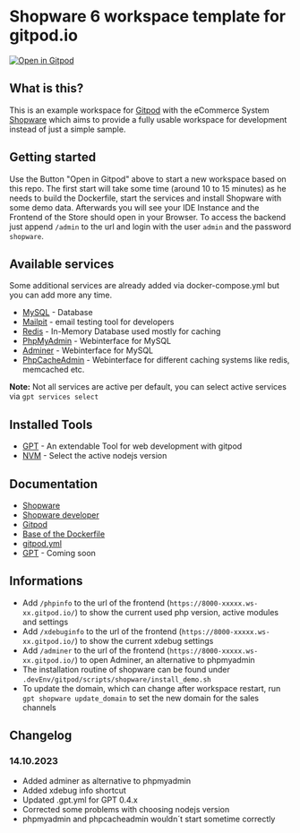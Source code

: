 # Shopware 6 workspace template for gitpod.io

[![Open in Gitpod](https://gitpod.io/button/open-in-gitpod.svg)](https://gitpod.io/#https://github.com/derroylo/shopware-workspace-sample)

## What is this?
This is an example workspace for [Gitpod](https://www.gitpod.io/) with the eCommerce System [Shopware](https://www.shopware.com) which aims to provide a fully usable workspace for development instead of just a simple sample.

## Getting started
Use the Button "Open in Gitpod" above to start a new workspace based on this repo. The first start will take some time (around 10 to 15 minutes) as he needs to build the Dockerfile, start the services and install Shopware with some demo data. Afterwards you will see your IDE Instance and the Frontend of the Store should open in your Browser. To access the backend just append `/admin` to the url and login with the user `admin` and the password `shopware`.

## Available services
Some additional services are already added via docker-compose.yml but you can add more any time.
- [MySQL](https://www.mysql.com) - Database
- [Mailpit](https://github.com/axllent/mailpit) - email testing tool for developers
- [Redis](https://redis.com) - In-Memory Database used mostly for caching
- [PhpMyAdmin](https://www.phpmyadmin.net/) - Webinterface for MySQL
- [Adminer](https://www.adminer.org) - Webinterface for MySQL
- [PhpCacheAdmin](https://github.com/RobiNN1/phpCacheAdmin) - Webinterface for different caching systems like redis, memcached etc.

**Note:** Not all services are active per default, you can select active services via `gpt services select`

## Installed Tools
- [GPT](https://github.com/Derroylo/gitpod-tool) - An extendable Tool for web development with gitpod
- [NVM](https://github.com/nvm-sh/nvm) - Select the active nodejs version

## Documentation
- [Shopware](https://docs.shopware.com/en)
- [Shopware developer](https://developer.shopware.com)
- [Gitpod](https://www.gitpod.io/docs/introduction/getting-started)
- [Base of the Dockerfile](https://github.com/gitpod-io/workspace-images/blob/main/chunks/tool-nginx/Dockerfile)
- [gitpod.yml](https://www.gitpod.io/docs/references/gitpod-yml)
- [GPT](https://github.com/Derroylo/gitpod-tool) - Coming soon

## Informations
- Add `/phpinfo` to the url of the frontend (`https://8000-xxxxx.ws-xx.gitpod.io/`) to show the current used php version, active modules and settings
- Add `/xdebuginfo` to the url of the frontend (`https://8000-xxxxx.ws-xx.gitpod.io/`) to show the current xdebug settings
- Add `/adminer` to the url of the frontend (`https://8000-xxxxx.ws-xx.gitpod.io/`) to open Adminer, an alternative to phpmyadmin
- The installation routine of shopware can be found under `.devEnv/gitpod/scripts/shopware/install_demo.sh`
- To update the domain, which can change after workspace restart, run `gpt shopware update_domain` to set the new domain for the sales channels

## Changelog

### 14.10.2023
- Added adminer as alternative to phpmyadmin
- Added xdebug info shortcut
- Updated .gpt.yml for GPT 0.4.x
- Corrected some problems with choosing nodejs version
- phpmyadmin and phpcacheadmin wouldn´t start sometime correctly